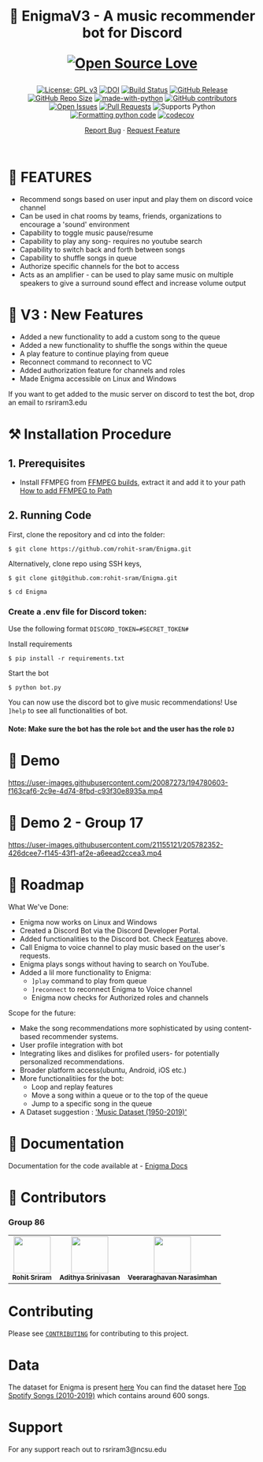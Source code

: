 <h1 align="center">
  🤖 EnigmaV3 - A music recommender bot for Discord
  
 [![Open Source Love](https://badges.frapsoft.com/os/v3/open-source.png?v=103)](https://github.com/ellerbrock/open-source-badges/)
</h1>

<div align="center">

[![License: GPL v3](https://img.shields.io/badge/License-GPLv3-blue.svg)](https://www.gnu.org/licenses/gpl-3.0)
[![DOI](https://zenodo.org/badge/533639670.svg)](https://zenodo.org/badge/latestdoi/533639670)
[![Build Status](https://github.com/ForkBombers/Enigma/actions/workflows/github-actions-build.yml/badge.svg)](https://github.com/ForkBombers/Enigma/actions)
[![GitHub Release](https://img.shields.io/github/release/ForkBombers/Enigma.svg)](https://github.com/ForkBombers/Enigma/releases)
[![GitHub Repo Size](https://img.shields.io/github/repo-size/ForkBombers/Enigma.svg)](https://img.shields.io/github/repo-size/ForkBombers/Enigma.svg)
[![made-with-python](https://img.shields.io/badge/Made%20with-Python-1f425f.svg)](https://www.python.org/)
[![GitHub contributors](https://img.shields.io/badge/contributors-4-green)](https://github.com/ForkBombers/Enigma/graphs/contributors)
[![Open Issues](https://img.shields.io/badge/issues-0-yellow)](https://github.com/ForkBombers/Enigma/issues?q=is%3Aopen+is%3Aissue)
[![Pull Requests](https://img.shields.io/badge/pull%20requests-0-yellow)](https://github.com/ForkBombers/Enigma/pulls)
![Supports Python](https://img.shields.io/pypi/pyversions/pytest)
[![Formatting python code](https://github.com/ForkBombers/Enigma/actions/workflows/code-formatter.yml/badge.svg)](https://github.com/ForkBombers/Enigma/actions/workflows/code-formatter.yml)
[![codecov](https://codecov.io/gh/rahulgautam21/Enigma/branch/main/graph/badge.svg?token=OEPEJ0W8CR)](https://codecov.io/gh/rahulgautam21/Enigma)

</div>

<p align="center">
    <a href="https://github.com/rohit-sram/Enigma/issues/new">Report Bug</a>
    ·
    <a href="https://github.com/rohit-sram/Enigma/issues">Request Feature</a>
</p>
</br>

<h1> 🎼 FEATURES </h1>

<div>
<ul>
  <li>Recommend songs based on user input and play them on discord voice channel</li>
  <li>Can be used in chat rooms by teams, friends, organizations to encourage a 'sound' environment </li>
  <li>Capability to toggle music pause/resume</li>
  <li>Capability to play any song- requires no youtube search</li>
  <li>Capability to switch back and forth between songs</li>
  <li>Capability to shuffle songs in queue</li>
  <li>Authorize specific channels for the bot to access</li>
  <li>Acts as an amplifier - can be used to play same music on multiple speakers to give a surround sound effect and increase volume output</li>
</ul>


</div>
  
<h1> 📣 V3 : New Features </h1>

<div>
<ul>
  <li>Added a new functionality to add a custom song to the queue</li>
  <li>Added a new functionality to shuffle the songs within the queue</li>
  <li>A play feature to continue playing from queue</li>
  <li>Reconnect command to reconnect to VC</li>
  <li>Added authorization feature for channels and roles</li>
  <li>Made Enigma accessible on Linux and Windows</li>  <!-- maybe add it at the top LATER? -->
</ul>
</div>

If you want to get added to the music server on discord to test the bot, drop an email to rsriram3.edu

<h1> ⚒️ Installation Procedure </h1>


## 1. Prerequisites 

  * Install FFMPEG from [FFMPEG builds](https://www.gyan.dev/ffmpeg/builds), extract it and add it to your path [How to add FFMPEG to Path](https://www.thewindowsclub.com/how-to-install-ffmpeg-on-windows-10#:~:text=Add%20FFmpeg%20to%20Windows%20path%20using%20Environment%20variables&text=In%20the%20Environment%20Variables%20window,bin%5C%E2%80%9D%20and%20click%20OK.)

## 2. Running Code

First, clone the repository and cd into the folder:

```
$ git clone https://github.com/rohit-sram/Enigma.git
```

Alternatively, clone repo using SSH keys,
  ```
  $ git clone git@github.com:rohit-sram/Enigma.git
  ```
```
$ cd Enigma
```

### Create a .env file for Discord token: 
Use the following format `DISCORD_TOKEN=#SECRET_TOKEN#`
<!-- ### Join the discord channel of the bot [Discord Channel of bot](https://discord.com/channels/1017135653315686490/1017135653789646850) and connect to the voice channel. -->

Install requirements 
```
$ pip install -r requirements.txt
```
Start the bot
```
$ python bot.py
```

You can now use the discord bot to give music recommendations! Use `]help` to see all functionalities of bot.


#### Note: Make sure the bot has the role `bot` and the user has the role `DJ` 

<h1> 🚀 Demo </h1>


https://user-images.githubusercontent.com/20087273/194780603-f163caf6-2c9e-4d74-8fbd-c93f30e8935a.mp4

<h1> 🚀 Demo 2 - Group 17 </h1>


https://user-images.githubusercontent.com/21155121/205782352-426dcee7-f145-43f1-af2e-a6eead2ccea3.mp4


<h1> 📍 Roadmap </h1>

What We've Done:
  * Enigma now works on Linux and Windows
  * Created a Discord Bot via the Discord Developer Portal.
  * Added functionalities to the Discord bot. Check [Features](https://github.com/rohit-sram/Enigma#--features-) above.
  * Call Enigma to voice channel to play music based on the user's requests.
  * Enigma plays songs without having to search on YouTube.
  * Added a lil more functionality to Enigma:
      * `]play` command to play from queue 
      * `]reconnect` to reconnect Enigma to Voice channel 
      * Enigma now checks for Authorized roles and channels

Scope for the future:
  * Make the song recommendations more sophisticated by using content-based recommender systems.
  * User profile integration with bot
  * Integrating likes and dislikes for profiled users- for potentially personalized recommendations.
  * Broader platform access(ubuntu, Android, iOS etc.)
  * More functionalitiies for the bot: 
      * Loop and replay features
      * Move a song within a queue or to the top of the queue
      * Jump to a specific song in the queue
  * A Dataset suggestion : ['Music Dataset (1950-2019)'](https://www.kaggle.com/datasets/saurabhshahane/music-dataset-1950-to-2019)

<h1> 📖 Documentation</h1>

Documentation for the code available at - <a href="https://saswat123.github.io/Enigma/">Enigma Docs</a>  


<h1> 👥 Contributors <a name="Contributors"></a> </h1>

### Group 86

<table>
  <tr>
    <td align="center"><a href="https://github.com/rohit-sram"><img src="https://avatars.githubusercontent.com/u/58294503?v=4" width="75px;" alt=""/><br /><sub><b>Rohit Sriram</b></sub></a></td>
    <td align="center"><a href="https://github.com/RandomOscillations"><img src="https://avatars.githubusercontent.com/u/118115384?v=4" width="75px;" alt=""/><br /><sub><b>Adithya Srinivasan</b></sub></a><br /></td>
    <td align="center"><a href="https://github.com/veera2508"><img src="https://avatars.githubusercontent.com/u/52314413?v=4" width="75px;" alt=""/><br /><sub><b>Veeraraghavan Narasimhan</b></sub></a><br /></td>
  </tr>

</table>

<h1> Contributing </h1>

Please see [`CONTRIBUTING`](CONTRIBUTING.md) for contributing to this project.

<h1> Data </h1>

The dataset for Enigma is present [here](https://www.kaggle.com/datasets/saurabhshahane/music-dataset-1950-to-2019)
You can find the dataset here <a href='https://www.kaggle.com/datasets/leonardopena/top-spotify-songs-from-20102019-by-year'>Top Spotify Songs (2010-2019)</a> which contains around 600 songs.

<h1> Support </h1>
For any support reach out to rsriram3@ncsu.edu








<!-- STASH -->

  <!-- * Incorporated a [dataset](https://www.kaggle.com/datasets/leonardopena/top-spotify-songs-from-20102019-by-year) to our application. -->


  <!-- * Extend the application to be deployed online (via a website or an application). -->

  <!-- * Alternatively, use [this](https://www.kaggle.com/datasets/saurabhshahane/music-dataset-1950-to-2019) as the primary data source to make better recommendations. -->
